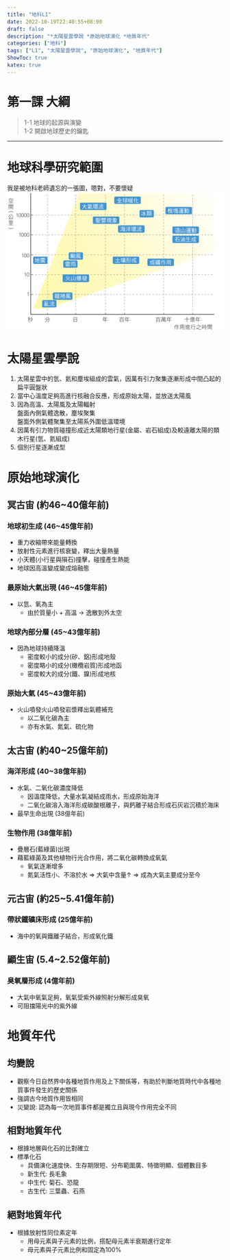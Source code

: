 ```yaml
---
title: "地科L1"
date: 2022-10-19T22:40:55+08:00
draft: false
description: "*太陽星雲學說 *原始地球演化 *地質年代"
categories: ["地科"]
tags: ["L1", "太陽星雲學說", "原始地球演化", "地質年代"]
ShowToc: true
katex: true
---
```


# 第一課 大綱
> 1-1 地球的起源與演變  
> 1-2 開啟地球歷史的鑰匙

------------

# 地球科學研究範圍
我是被地科老師遺忘的一張圖，嗯對，不要懷疑
<img src="/img/earth/L1/地球科學研究範圍.png">

# 太陽星雲學說
1. 太陽星雲中的氫、氦和塵埃組成的雲氣，因萬有引力聚集逐漸形成中間凸起的扁平圓盤狀  
2. 當中心溫度足夠高進行核融合反應，形成原始太陽，並放送太陽風  
3. 因為高溫、太陽風及太陽輻射  
   盤面內側氣體逸散，塵埃聚集  
   盤面外側氣體聚集至太陽系外圍低溫環境  
4. 因萬有引力物質碰撞形成近太陽類地行星(金屬、岩石組成)及較遠離太陽的類木行星(氫、氦組成)
5. 個別行星逐漸成型

# 原始地球演化
## 冥古宙 (約46~40億年前)
### 地球初生成 (46~45億年前)
- 重力收縮帶來能量轉換
- 放射性元素進行核衰變，釋出大量熱量
- 小天體(小行星與隕石)撞擊，碰撞產生熱能
- 地球因高溫變成變成熔融態

### 最原始大氣出現 (46~45億年前)
- 以氫、氧為主
    - 由於質量小 + 高溫 -> 逸散到外太空

### 地球內部分層 (45~43億年前)
- 因為地球持續降溫
    - 密度較小的成分(矽、鋁)形成地殼
    - 密度略小的成分(橄欖岩質)形成地函
    - 密度較大的成分(鐵、鎳)形成地核

### 原始大氣 (45~43億年前)
- 火山噴發火山噴發岩漿釋出氣體補充
    - 以二氧化碳為主
    - 亦有水氣、氮氣、硫化物

## 太古宙 (約40~25億年前)
### 海洋形成 (40~38億年前)
- 水氣、二氧化碳濃度降低
    - 因溫度降低，大量水氣凝結成雨水，形成原始海洋
    - 二氧化碳溶入海洋形成碳酸根離子，與鈣離子結合形成石灰岩沉積於海床
- 最早生命出現 (38億年前)
    
### 生物作用 (38億年前)
- 疊層石(藍綠菌)出現
- 藉藍綠菌及其他植物行光合作用，將二氧化碳轉換成氧氣
    - 氧氣逐漸增多
    - 氮氣活性小、不溶於水 => 大氣中含量↑ => 成為大氣主要成分至今

## 元古宙 (約25~5.41億年前)
### 帶狀鐵礦床形成 (25億年前)
- 海中的氧與鐵離子結合，形成氧化鐵

## 顯生宙 (5.4~2.52億年前)
### 臭氧層形成 (4億年前)
- 大氣中氧氣足夠，氧氣受紫外線照射分解形成臭氧
- 可阻擋陽光中的紫外線

# 地質年代
## 均變說
- 觀察今日自然界中各種地質作用及上下關係等，有助於判斷地質時代中各種地質事件發生的歷史關係
- 強調古今地質作用皆相同
- 災變說: 認為每一次地質事件都是獨立且與現今作用完全不同

## 相對地質年代
- 根據地層與化石的比對確立
- 標準化石
    - 具備演化速度快、生存期限短、分布範圍廣、特徵明顯、個體數目多
    - 新生代: 長毛象
    - 中生代: 菊石、恐龍
    - 古生代: 三葉蟲、石燕
## 絕對地質年代
- 根據放射性同位素定年
    - 用母元素與子元素的比例，搭配母元素半衰期進行定年
    - <red>母元素與子元素比例和固定為100%</red>